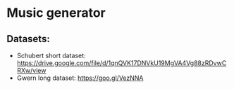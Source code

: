 # Music generator

## Datasets:
- Schubert short dataset: https://drive.google.com/file/d/1qnQVK17DNVkU19MgVA4Vg88zRDvwCRXw/view
- Gwern long dataset: https://goo.gl/VezNNA

